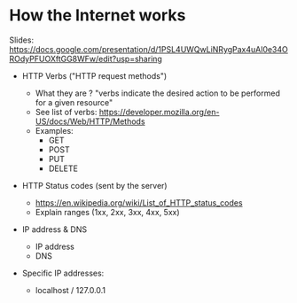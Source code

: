 # How the Internet works

<!-- 

Status: ready

- too many concepts
  - make it more fun!
  - make it brief.



-->



Slides: https://docs.google.com/presentation/d/1PSL4UWQwLiNRygPax4uAl0e34OROdyPFUOXftGG8WFw/edit?usp=sharing


<!--
@todo:
- improve slides 
- remove some concenpts + include "software ports"
- make more clear main concepts (verbs, status codes)
- split in 2 days ?
-->






- HTTP Verbs ("HTTP request methods")
  - What they are ? "verbs indicate the desired action to be performed for a given resource"
  - See list of verbs: https://developer.mozilla.org/en-US/docs/Web/HTTP/Methods
  - Examples:
    - GET
    - POST
    - PUT
    - DELETE



- HTTP Status codes (sent by the server)
  - https://en.wikipedia.org/wiki/List_of_HTTP_status_codes
  - Explain ranges (1xx, 2xx, 3xx, 4xx, 5xx)



- IP address & DNS
  - IP address
  - DNS

- Specific IP addresses:
  - localhost / 127.0.0.1

